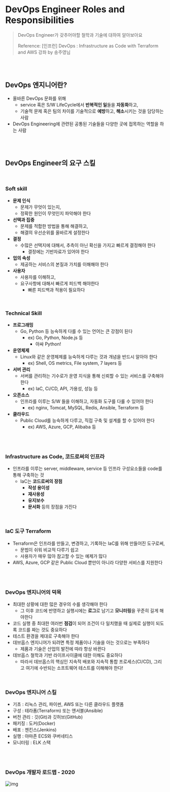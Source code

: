 # DevOps Engineer Roles and Responsibilities

> DevOps Engineer가 갖추어야할 철학과 기술에 대하여 알아보아요
>
> Reference: [인프런] DevOps : Infrastructure as Code with Terraform and AWS 강좌 by 송주영님

<br>

<br>

## DevOps 엔지니어란?

- 올바른 DevOps 문화를 위해
  - service 혹은 S/W LifeCycle에서 **반복적인 일**들을 **자동화**하고,
  - 기술적 문제 혹은 팀의 차이를 기술적으로 **예방**하고, **해소**시키는 것을 담당하는 사람
- DevOps Engineering에 관련된 공통된 기술들을 다양한 곳에 접목하는 역할을 하는 사람

<br>

<br>

## DevOps Engineer의 요구 스킬

<br>

### Soft skill

- **문제 인식**
  - 문제가 무엇이 있는지,
  - 정확한 원인이 무엇인지 파악해야 한다
- **선택과 집중**
  - 문제를 적합한 방법을 통해 해결하고,
  - 해결의 우선순위를 올바르게 설정한다
- **결정**
  - 수많은 선택지에 대해서, 추측이 아닌 확신을 가지고 빠르게 결정해야 한다
    - 결정에는 기반자료가 있어야 한다
- **업의 속성**
  - 제공하는 서비스의 본질과 가치를 이해해야 한다
- **사용자**
  - 사용자를 이해하고,
  - 요구사항에 대해서 빠르게 피드백 해야한다
    - 빠른 피드백과 적용이 필요하다

<br>

### Technical Skill

- **프로그래밍**
  - Go, Python 등 능숙하게 다를 수 있는 언어는 큰 강점이 된다
    - ex) Go, Python, Node.js 등
      - 아싸 Python!
- **운영체제**
  - Linux와 같은 운영체제를 능숙하게 다루는 것과 개념을 반드시 알아야 한다
    - ex) Shell, OS metrics, File system, 7 layers 등
- **서버 관리**
  - 서버를 관리하는 기수로가 운영 지식을 통해 신뢰할 수 있는 서비스를 구축해야 한다
    - ex) IaC, Ci/CD, API, 가용성, 성능 등
- **오픈소스**
  - 인프라를 이루는 S/W 들을 이해하고, 자동화 도구를 다룰 수 있어야 한다
    - ex) nginx, Tomcat, MySQL, Redis, Ansible, Terraform 등
- **클라우드**
  - Public Cloud를 능숙하게 다루고, 직접 구축 및 설계를 할 수 있어야 한다
    - ex) AWS, Azure, GCP, Alibaba 등

<br>

<br>

### Infrastructure as Code, 코드로써의 인프라

- 인프라를 이루는 server, middleware, service 등 인프라 구성요소들을 code를 통해 구축하는 것
  - IaC는 **코드로써의 장점**
    - **작성 용이성**
    - **재사용성**
    - **유지보수**
    - **문서화** 등의 장점을 가진다

<br>

### IaC 도구 Terraform

- Terraform은 인프라를 만들고, 변경하고, 기록하는 IaC를 위해 만들어진 도구로써,
  - 문법이 쉬워 비교적 다루기 쉽고
  - 사용자가 매우 많아 참고할 수 있는 예제가 많다
- AWS, Azure, GCP 같은 Public Cloud 뿐만이 아니라 다양한 서비스를 지원한다

<br>

<br>

### DevOps 엔지니어의 덕목

- 최대한 상황에 대한 많은 경우의 수를 생각해야 한다
  - 그 이후 코드에 반영하고 실행시에는 **로그**로 남기고 **모니터링**을 꾸준히 길게 해야한다
- 코드 실행 중 최대한 여러번 **점검**이 되어 조건이 다 일치했을 때 실제로 실행이 되도록 코드를 짜는 것도 중요하다
- 테스트 환경을 제대로 구축해야 한다
- 데브옵스 엔지니어가 되려면 특정 제품이나 기술을 아는 것으로는 부족하다
  - 제품과 기술은 산업의 발전에 따라 항상 바뀐다
- 데브옵스 철학과 기반 라이프사이클에 대한 이해도 중요하다
  - 따라서 데브옵스의 핵심인 지속적 배포와 지속적 통합 프로세스(CI/CD), 그리고 여기에 수반되는 소프트웨어 테스트를 이해해야 한다!

<br>

### DevOps 엔지니어 스킬

- 기초 : 리눅스 관리, 파이썬, AWS 또는 다른 클라우드 플랫폼
- 구성 : 테라폼(Terraform) 또는 앤서블(Ansible)
- 버전 관리 : 깃(Git)과 깃허브(GitHub)
- 패키징 : 도커(Docker)
- 배포 : 젠킨스(Jenkins)
- 실행 : 아마존 ECS와 쿠버네티스
- 모니터링 : ELK 스택

<br>

<br>

### DevOps 개발자 로드맵 - 2020

![img](https://media.vlpt.us/images/exploit017/post/53caf20f-feae-47aa-9bcf-f4fb2245b459/image.png)
